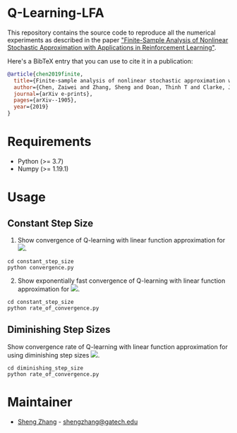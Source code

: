 # Q-Learning-LFA

This repository contains the source code to reproduce all the numerical experiments as described in the paper ["Finite-Sample Analysis of Nonlinear Stochastic Approximation with Applications in Reinforcement Learning"](https://arxiv.org/pdf/1905.11425.pdf).

Here's a BibTeX entry that you can use to cite it in a publication:
```bibtex
@article{chen2019finite,
  title={Finite-sample analysis of nonlinear stochastic approximation with applications in reinforcement learning},
  author={Chen, Zaiwei and Zhang, Sheng and Doan, Thinh T and Clarke, John-Paul and Theja Maguluri, Siva},
  journal={arXiv e-prints},
  pages={arXiv--1905},
  year={2019}
}
```

# Requirements
* Python (>= 3.7)
* Numpy (>= 1.19.1)

# Usage
## Constant Step Size
1. Show convergence of Q-learning with linear function approximation for <img src="https://render.githubusercontent.com/render/math?math=\gamma \in \{0.7, 0.9, 0.97\}">.
```
cd constant_step_size
python convergence.py
```

2. Show exponentially fast convergence of Q-learning with linear function approximation for <img src="https://render.githubusercontent.com/render/math?math=\gamma = 0.7">.
```
cd constant_step_size
python rate_of_convergence.py
```

## Diminishing Step Sizes
Show convergence rate of Q-learning with linear function approximation for using diminishing step sizes <img src="https://render.githubusercontent.com/render/math?math=\xi \in \{0.4, 0.6, 0.8, 1.0\}">.
```
cd diminishing_step_size
python rate_of_convergence.py
```

# Maintainer
* [Sheng Zhang](https://github.com/xiaojianzhang) - shengzhang@gatech.edu
